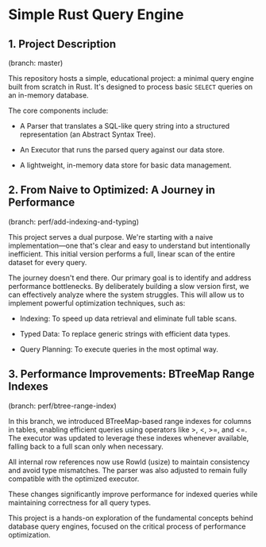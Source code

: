 # Simple Rust Query Engine

## 1. Project Description
(branch: master)

This repository hosts a simple, educational project: a minimal query engine built from scratch in Rust. It's designed to process basic `SELECT` queries on an in-memory database.

The core components include:

- A Parser that translates a SQL-like query string into a structured representation (an Abstract Syntax Tree).

- An Executor that runs the parsed query against our data store.

- A lightweight, in-memory data store for basic data management.

## 2. From Naive to Optimized: A Journey in Performance
(branch: perf/add-indexing-and-typing)

This project serves a dual purpose. We're starting with a naive implementation—one that's clear and easy to understand but intentionally inefficient. This initial version performs a full, linear scan of the entire dataset for every query.

The journey doesn't end there. Our primary goal is to identify and address performance bottlenecks. By deliberately building a slow version first, we can effectively analyze where the system struggles. This will allow us to implement powerful optimization techniques, such as:

- Indexing: To speed up data retrieval and eliminate full table scans.

- Typed Data: To replace generic strings with efficient data types.

- Query Planning: To execute queries in the most optimal way.

## 3. Performance Improvements: BTreeMap Range Indexes
(branch: perf/btree-range-index)

In this branch, we introduced BTreeMap-based range indexes for columns in tables, enabling efficient queries using operators like >, <, >=, and <=. The executor was updated to leverage these indexes whenever available, falling back to a full scan only when necessary.

All internal row references now use RowId (usize) to maintain consistency and avoid type mismatches. The parser was also adjusted to remain fully compatible with the optimized executor.

These changes significantly improve performance for indexed queries while maintaining correctness for all query types.

This project is a hands-on exploration of the fundamental concepts behind database query engines, focused on the critical process of performance optimization.